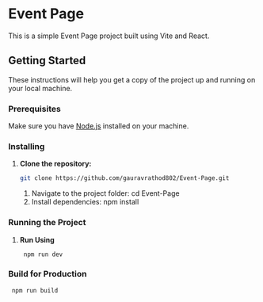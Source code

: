 # Event Page

This is a simple Event Page project built using Vite and React.

## Getting Started

These instructions will help you get a copy of the project up and running on your local machine.

### Prerequisites

Make sure you have [Node.js](https://nodejs.org/) installed on your machine.

### Installing

1. **Clone the repository:**

   ```bash
   git clone https://github.com/gauravrathod802/Event-Page.git
    ```
   1. Navigate to the project folder:
      cd Event-Page
   2. Install dependencies:
      npm install


### Running the Project

1. **Run Using**
   ```
    npm run dev
   
   ``` 

### Build for Production

  ```
   npm run build

  ```

